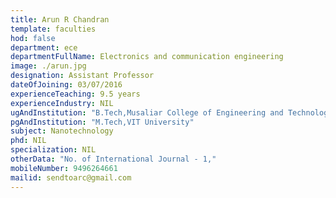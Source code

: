 ```yaml
---
title: Arun R Chandran
template: faculties
hod: false
department: ece
departmentFullName: Electronics and communication engineering
image: ./arun.jpg
designation: Assistant Professor
dateOfJoining: 03/07/2016
experienceTeaching: 9.5 years
experienceIndustry: NIL
ugAndInstitution: "B.Tech,Musaliar College of Engineering and Technology, Pathanamthitta."
pgAndInstitution: "M.Tech,VIT University"
subject: Nanotechnology
phd: NIL
specialization: NIL
otherData: "No. of International Journal - 1,"
mobileNumber: 9496264661
mailid: sendtoarc@gmail.com
---
```

